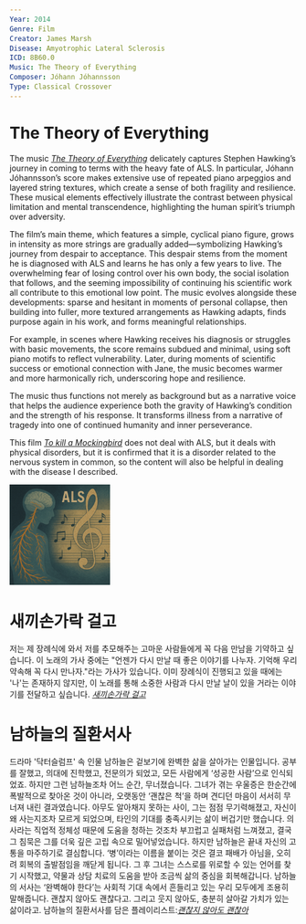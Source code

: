 ```yaml
---
Year: 2014
Genre: Film
Creator: James Marsh
Disease: Amyotrophic Lateral Sclerosis
ICD: 8B60.0
Music: The Theory of Everything
Composer: Jóhann Jóhannsson
Type: Classical Crossover
---
```


# The Theory of Everything

The music [*The Theory of Everything*](https://youtu.be/nMFUkbr7ymY?si=-FtmRNN__DjKrBJ6) delicately captures Stephen Hawking’s journey in coming to terms with the heavy fate of ALS. In particular, Jóhann Jóhannsson’s score makes extensive use of repeated piano arpeggios and layered string textures, which create a sense of both fragility and resilience. These musical elements effectively illustrate the contrast between physical limitation and mental transcendence, highlighting the human spirit’s triumph over adversity.

The film’s main theme, which features a simple, cyclical piano figure, grows in intensity as more strings are gradually added—symbolizing Hawking’s journey from despair to acceptance. This despair stems from the moment he is diagnosed with ALS and learns he has only a few years to live. The overwhelming fear of losing control over his own body, the social isolation that follows, and the seeming impossibility of continuing his scientific work all contribute to this emotional low point. The music evolves alongside these developments: sparse and hesitant in moments of personal collapse, then building into fuller, more textured arrangements as Hawking adapts, finds purpose again in his work, and forms meaningful relationships.

For example, in scenes where Hawking receives his diagnosis or struggles with basic movements, the score remains subdued and minimal, using soft piano motifs to reflect vulnerability. Later, during moments of scientific success or emotional connection with Jane, the music becomes warmer and more harmonically rich, underscoring hope and resilience.

The music thus functions not merely as background but as a narrative voice that helps the audience experience both the gravity of Hawking’s condition and the strength of his response. It transforms illness from a narrative of tragedy into one of continued humanity and inner perseverance.

This film [*To kill a Mockingbird*](ha_jeonghyeon.md) does not deal with ALS, but it deals with physical disorders, but it is confirmed that it is a disorder related to the nervous system in common, so the content will also be helpful in dealing with the disease I described.

<img src="./lee_junhee_img.png" alt="image depicting ALS" style="width:35%;" />

# 새끼손가락 걸고
저는 제 장례식에 와서 저를 추모해주는 고마운 사람들에게 꼭 다음 만남을 기약하고 싶습니다. 이 노래의 가사 중에는 "언젠가 다시 만날 때 좋은 이야기를 나누자. 기억해 우리 약속해 꼭 다시 만나자."라는 가사가 있습니다. 이미 장례식이 진행되고 있을 때에는 '나'는 존재하지 않지만, 이 노래를 통해 소중한 사람과 다시 만날 날이 있을 거라는 이야기를 전달하고 싶습니다. [*새끼손가락 걸고*](https://youtu.be/NGmL_WouziE?si=cQvPqoC9K5tZLu_A)

# 남하늘의 질환서사
드라마 '닥터슬럼프' 속 인물 남하늘은 겉보기에 완벽한 삶을 살아가는 인물입니다. 공부를 잘했고, 의대에 진학했고, 전문의가 되었고, 모든 사람에게 ‘성공한 사람’으로 인식되었죠. 하지만 그런 남하늘조차 어느 순간, 무너졌습니다. 그녀가 겪는 우울증은 한순간에 폭발적으로 찾아온 것이 아니라, 오랫동안 ‘괜찮은 척’을 하며 견디던 마음이 서서히 무너져 내린 결과였습니다. 아무도 알아채지 못하는 사이, 그는 점점 무기력해졌고, 자신이 왜 사는지조차 모르게 되었으며, 타인의 기대를 충족시키는 삶이 버겁기만 했습니다. 의사라는 직업적 정체성 때문에 도움을 청하는 것조차 부끄럽고 실패처럼 느껴졌고, 결국 그 침묵은 그를 더욱 깊은 고립 속으로 밀어넣었습니다. 하지만 남하늘은 끝내 자신의 고통을 마주하기로 결심합니다. ‘병’이라는 이름을 붙이는 것은 결코 패배가 아님을, 오히려 회복의 출발점임을 깨닫게 됩니다. 그 후 그녀는 스스로를 위로할 수 있는 언어를 찾기 시작했고, 약물과 상담 치료의 도움을 받아 조금씩 삶의 중심을 회복해갑니다. 남하늘의 서사는 ‘완벽해야 한다’는 사회적 기대 속에서 흔들리고 있는 우리 모두에게 조용히 말해줍니다. 괜찮지 않아도 괜찮다고. 그리고 웃지 않아도, 충분히 살아갈 가치가 있는 삶이라고.
남하늘의 질환서사를 담은 플레이리스트:[*괜찮지 않아도 괜찮아*](https://youtube.com/playlist?list=PL52wzaSyL0a9sFMOsnhLS3PNdAWqKYcP9&si=T35dcmWZYKVrAhLc)
